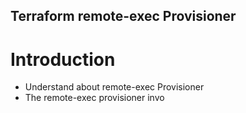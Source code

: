 ## Terraform remote-exec Provisioner
# Introduction
- Understand about remote-exec Provisioner
- The remote-exec provisioner invo
